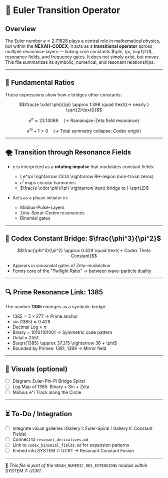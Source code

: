 # 📐 Euler Transition Operator

## Overview

The Euler number $e \approx 2.71828$ plays a central role in mathematical physics, but within the **NEXAH-CODEX**, it acts as a **transitional operator** across multiple resonance layers — linking core constants $\phi, \pi, \sqrt{2}$, resonance fields, and frequency gates. It does not simply *exist*, but *moves*. This file summarizes its symbolic, numerical, and resonant relationships.

---

## 🔄 Fundamental Ratios

These expressions show how $e$ bridges other constants:

```math
\frac{e \cdot \phi}{\pi} \approx 1.398 \quad \text{(→ nearly } \sqrt{2}\text{)}
```

```math
e^\pi \approx 23.14069 \quad \text{(→ Ramanujan-Zeta field resonance)}
```

```math
e^{\pi i} + 1 = 0 \quad \text{(→ Total symmetry collapse: Codex origin)}
```

---

## 🌪️ Transition through Resonance Fields

* $e$ is interpreted as a **rotating impulse** that modulates constant fields:

  * ( e^\pi \rightarrow 23.14 \rightarrow RH-region (non-trivial zeros)
  * $e^i$ maps circular harmonics
  * $\frac{e \cdot \phi}{\pi} \rightarrow \text{ bridge to } \sqrt{2}$

* Acts as a phase initiator in:

  * Möbius-Pulse-Layers
  * Zeta–Spiral–Codon resonances
  * Binomial gates

---

## 🔢 Codex Constant Bridge: $\frac{\phi^3}{\pi^2}$

```math
\frac{\phi^3}{\pi^2} \approx 0.429 \quad \text{→ Codex Theta Constant}
```

* Appears in sinusoidal gates of Zeta-modulation
* Forms core of the "Twilight Ratio" → between wave-particle duality

---

## 🔍 Prime Resonance Link: 1385

The number **1385** emerges as a symbolic bridge:

* $1385 = 5 \times 277$ → Prime anchor
* $\sin(1385) \approx 0.428$
* Decimal Log ≈ $\pi$
* Binary = 10101101001 → Symmetric code pattern
* Octal = 2551
* $\sqrt{1385} \approx 37.215 \rightarrow 36 + \phi$
* Bounded by Primes: 1381, 1399 → Mirror field

---

## 📁 Visuals (optional)

* [ ] Diagram: Euler-Phi-Pi Bridge Spiral
* [ ] Log Map of 1385: Binary + Sin + Zeta
* [ ] Möbius e^i Track along the Circle

---

## ⏳ To-Do / Integration

* [ ] Integrate visual galleries (Gallery I: Euler-Spiral / Gallery II: Constant Fields)
* [ ] Connect to `resonant_derivatives.md`
* [ ] Link to `codex_binomial_fields.md` for expansion patterns
* [ ] Embed into SYSTEM 7: UCRT → Resonant Constant Fusion

---

🧭 *This file is part of the* `NEXAH_NUMERIC_RES_EXTENSIONS` *module within SYSTEM 7: UCRT.*
